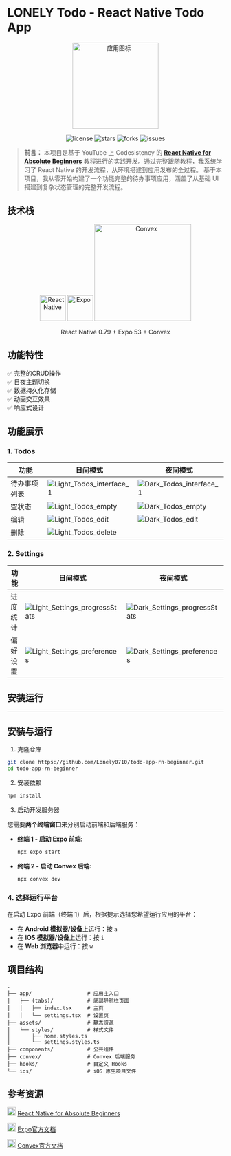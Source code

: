 # LONELY Todo - React Native Todo App

<div align="center">
  <img src="https://lonelynotes-images.oss-cn-beijing.aliyuncs.com/202507151003519.png" width="200" alt="应用图标">
</div>

<p align="center">
  <img alt="license" src="https://img.shields.io/github/license/Lonely0710/todo-app-rn-beginner" />
  <img alt="stars" src="https://img.shields.io/github/stars/Lonely0710/todo-app-rn-beginner" />
  <img alt="forks" src="https://img.shields.io/github/forks/Lonely0710/todo-app-rn-beginner" />
  <img alt="issues" src="https://img.shields.io/github/issues/Lonely0710/todo-app-rn-beginner" />
</p>

> **前言：** 
> 本项目是基于 YouTube 上 Codesistency 的 **[React Native for Absolute Beginners](https://www.youtube.com/watch?v=jdfNnNccDt0)** 教程进行的实践开发。通过完整跟随教程，我系统学习了 React Native 的开发流程，从环境搭建到应用发布的全过程。
> 基于本项目，我从零开始构建了一个功能完整的待办事项应用，涵盖了从基础 UI 搭建到复杂状态管理的完整开发流程。

## 技术栈

<div align="center">
  <img src="https://lonelynotes-images.oss-cn-beijing.aliyuncs.com/202507151014560.svg" width="60" alt="React Native">
  <img src="https://lonelynotes-images.oss-cn-beijing.aliyuncs.com/202507151014561.svg" width="60" alt="Expo">
  <img src="https://lonelynotes-images.oss-cn-beijing.aliyuncs.com/202507151014548.svg" width="225" alt="Convex">
</div>

<p align="center">
React Native 0.79 + Expo 53 + Convex
</p>

## 功能特性

✅ 完整的CRUD操作  
✅ 日夜主题切换  
✅ 数据持久化存储  
✅ 动画交互效果  
✅ 响应式设计  

## 功能展示

### 1. Todos

| 功能 | 日间模式 | 夜间模式 |
|------|----------|----------|
| 待办事项列表 | ![Light_Todos_interface_1](https://lonelynotes-images.oss-cn-beijing.aliyuncs.com/202507151001240.png) | ![Dark_Todos_interface_1](https://lonelynotes-images.oss-cn-beijing.aliyuncs.com/202507151001090.png) |
| 空状态 | ![Light_Todos_empty](https://lonelynotes-images.oss-cn-beijing.aliyuncs.com/202507151001125.png) | ![Dark_Todos_empty](https://lonelynotes-images.oss-cn-beijing.aliyuncs.com/202507151001951.png) |
| 编辑 | ![Light_Todos_edit](https://lonelynotes-images.oss-cn-beijing.aliyuncs.com/202507151001172.png) | ![Dark_Todos_edit](https://lonelynotes-images.oss-cn-beijing.aliyuncs.com/202507151001004.png) |
| 删除 | ![Light_Todos_delete](https://lonelynotes-images.oss-cn-beijing.aliyuncs.com/202507151001380.png) |  |

### 2. Settings

| 功能 | 日间模式 | 夜间模式 |
|------|----------|----------|
| 进度统计 | ![Light_Settings_progressStats](https://lonelynotes-images.oss-cn-beijing.aliyuncs.com/202507151001343.png) | ![Dark_Settings_progressStats](https://lonelynotes-images.oss-cn-beijing.aliyuncs.com/202507151001898.png) |
| 偏好设置 | ![Light_Settings_preferences](https://lonelynotes-images.oss-cn-beijing.aliyuncs.com/202507151001307.png) | ![Dark_Settings_preferences](https://lonelynotes-images.oss-cn-beijing.aliyuncs.com/202507151001812.png) |

## 安装运行

-----

## 安装与运行

1. 克隆仓库

```bash
git clone https://github.com/Lonely0710/todo-app-rn-beginner.git
cd todo-app-rn-beginner
```

2. 安装依赖
```bash
npm install
```

3. 启动开发服务器

您需要**两个终端窗口**来分别启动前端和后端服务：

  * **终端 1 - 启动 Expo 前端:**

    ```bash
    npx expo start
    ```

  * **终端 2 - 启动 Convex 后端:**

    ```bash
    npx convex dev
    ```

### 4\. 选择运行平台

在启动 Expo 前端（终端 1）后，根据提示选择您希望运行应用的平台：

  * 在 **Android 模拟器/设备**上运行：按 `a`
  * 在 **iOS 模拟器/设备**上运行：按 `i`
  * 在 **Web 浏览器**中运行：按 `w`

## 项目结构

```
.
├── app/                  # 应用主入口
│   ├── (tabs)/           # 底部导航栏页面
│   │   ├── index.tsx     # 主页
│   │   └── settings.tsx  # 设置页
├── assets/               # 静态资源
│   └── styles/           # 样式文件
│       ├── home.styles.ts
│       └── settings.styles.ts
├── components/           # 公共组件
├── convex/               # Convex 后端服务
├── hooks/                # 自定义 Hooks
└── ios/                  # iOS 原生项目文件
```

## 参考资源

<div align="left"> <p> <img src="https://lonelynotes-images.oss-cn-beijing.aliyuncs.com/202507151029944.svg" width="20" alt="YouTube"> <a href="https://www.youtube.com/watch?v=jdfNnNccDt0">React Native for Absolute Beginners</a> </p> <p> <img src="https://lonelynotes-images.oss-cn-beijing.aliyuncs.com/202507151014561.svg" width="20" alt="Expo"> <a href="https://docs.expo.dev">Expo官方文档</a> </p> <p> <img src="https://lonelynotes-images.oss-cn-beijing.aliyuncs.com/202507151045211.svg" width="20" alt="Convex"> <a href="https://docs.convex.dev">Convex官方文档</a> </p> </div>
